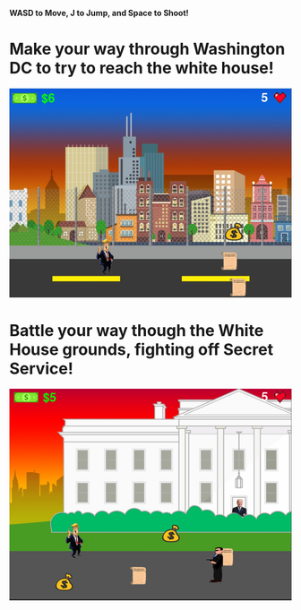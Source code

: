 <b>WASD to Move, J to Jump, and Space to Shoot!</b>


<h1>Make your way through Washington DC to try to reach the white house!</h1


![Alt text](/Assets/Screenshots/level-one-screenshot.jpg)


<h1>Battle your way though the White House grounds, fighting off Secret Service!</h1>


![Alt text](/Assets/Screenshots/level-two-screenshot.jpg)